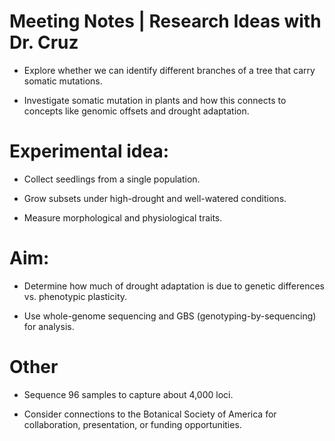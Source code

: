 # Meeting Notes | Research Ideas with Dr. Cruz #

- Explore whether we can identify different branches of a tree that carry somatic mutations.

- Investigate somatic mutation in plants and how this connects to concepts like genomic offsets and drought adaptation.

# Experimental idea: #

- Collect seedlings from a single population.

- Grow subsets under high-drought and well-watered conditions.

- Measure morphological and physiological traits.

# Aim: #

- Determine how much of drought adaptation is due to genetic differences vs. phenotypic plasticity.

- Use whole-genome sequencing and GBS (genotyping-by-sequencing) for analysis.

# Other #

- Sequence 96 samples to capture about 4,000 loci.

- Consider connections to the Botanical Society of America for collaboration, presentation, or funding opportunities.